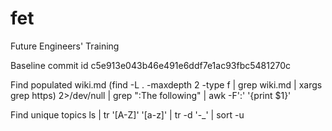 # fet
Future Engineers' Training

Baseline commit id c5e913e043b46e491e6ddf7e1ac93fbc5481270c

Find populated wiki.md
(find -L . -maxdepth 2 -type f | grep wiki.md  | xargs grep https) 2>/dev/null | grep ":The following" | awk -F':' '{print $1}'

Find unique topics
ls | tr '[A-Z]' '[a-z]' | tr -d '\-_' | sort -u
